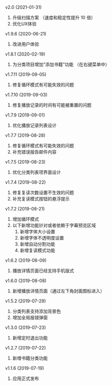﻿v2.0 (2021-01-31)

1. 升级扫描方案 （速度和稳定性提升 10 倍）
2. 优化UX体验

v1.9.6 (2020-06-21)

1. 改进用户体验

v1.8.1 (2020-02-19)

1. 为分类项目增加“添加书籍”功能 （在右键菜单中）

v1.7.11 (2019-09-05)

1. 修复循环模式有可能失效的问题

v1.7.10 (2019-09-03)

1. 修复播放记录的时间有可能被重置的问题

v1.7.9 (2019-09-01)

1. 优化播放记录列表设计

v1.7.7 (2019-08-28)

1. 修复循环模式有可能失效的问题
2. 补充错误报告邮件内容

v1.7.5 (2019-08-23)

1. 优化分类列表项界面设计

v1.7.4 (2019-08-22)

1. 修复复读次数设置不生效的问题
2. 补充复读模式按钮的悬浮提示

v1.7.2 (2019-08-21)

1. 增加循环模式
2. 以下新增功能针对或者依赖于字幕预览区域
    1. 新增字体大小设置
    2. 新增字体不透明度设置
    3. 新增自动分割功能
    4. 新增复读模式功能

v1.6.2 (2019-08-09)

1. 播放详情页面已经支持手机版式

v1.6.0 (2019-08-08)

1. 新增播放详情页面（通过左下角封面图标进入）

v1.5.2 (2019-07-29)

1. 分类列表支持添加背景色
2. 增加全局报错弹窗

v1.3.0 (2019-07-23)

1. 新增定时退出功能

v1.2.7 (2019-07-22)

1. 新增书籍分类功能

v1.1.6 (2019-07-19)

1. 应用正式发布